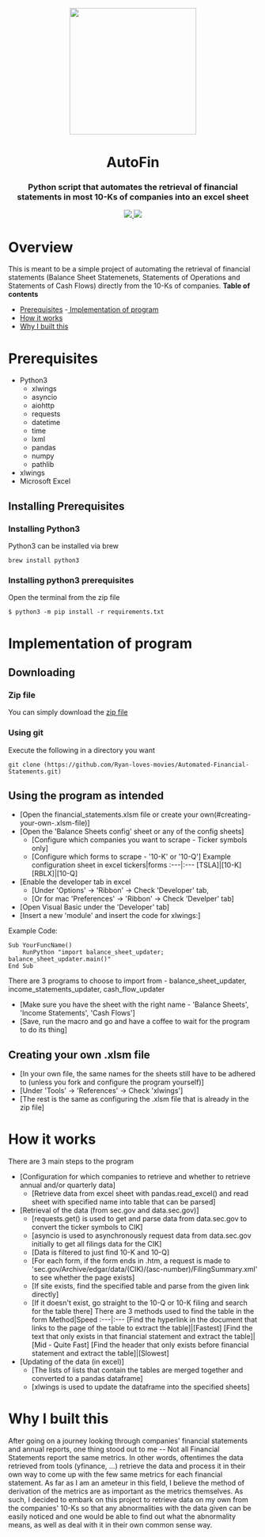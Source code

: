 <p align="center">
  <img style="-webkit-user-select: none; display: block; margin: auto; padding: env(safe-area-inset-top) env(safe-area-inset-right) env(safe-area-inset-bottom)   env(safe-area-inset-left); cursor: zoom-in;" src="https://mpng.subpng.com/20180610/kvb/kisspng-computer-icons-report-clip-art-fatality-analysis-reporting-system-5b1daa0cac57b9.3848326315286707327059.jpg" height = "256px" width = "256px">
  <h1 align="center">AutoFin</h1>
  <h3 align="center">Python script that automates the retrieval of financial statements in most 10-Ks of companies into an excel sheet</h3>
  <p align="center">
    <a href="https://lxml.de/index.html">
	    <img src="https://img.shields.io/badge/built%20with-lxml-green.svg" />
    </a>
    <a href="https://www.python.org/">
    	<img src="https://img.shields.io/badge/built%20with-Python3-red.svg" />
    </a>
  </p>
</p>

# Overview
This is meant to be a simple project of automating the retrieval of financial statements (Balance Sheet Statemenets, Statements of Operations and Statements of Cash Flows) directly from the 10-Ks of companies.
**Table of contents**
- [Prerequisites](#prerequisites)
-[ Implementation of program](#implementation-of-program)
- [How it works](#how-it-works)
- [Why I built this](#why-I-built-this)

# Prerequisites
- Python3
  * xlwings
  * asyncio
  * aiohttp
  * requests
  * datetime
  * time
  * lxml
  * pandas
  * numpy
  * pathlib
- xlwings
- Microsoft Excel

## Installing Prerequisites

### Installing Python3
Python3 can be installed via brew
```
brew install python3
```

### Installing python3 prerequisites
Open the terminal from the zip file
```
$ python3 -m pip install -r requirements.txt
```

# Implementation of program

## Downloading
### Zip file
You can simply download the [zip file](https://github.com/Ryan-loves-movies/Automated-Financial-Statements/archive/refs/heads/master.zip) 

### Using git
Execute the following in a directory you want 

```
git clone (https://github.com/Ryan-loves-movies/Automated-Financial-Statements.git)
```

## Using the program as intended
- [Open the financial_statements.xlsm file or create your own(#creating-your-own-.xlsm-file)]
- [Open the 'Balance Sheets config' sheet or any of the config sheets]
  * [Configure which companies you want to scrape - Ticker symbols only]
  * [Configure which forms to scrape - '10-K' or '10-Q']
Example configuration sheet in excel
tickers|forms
:---|:---
[TSLA]|[10-K]
[RBLX]|[10-Q]
- [Enable the developer tab in excel 
  * [Under 'Options' -> 'Ribbon' -> Check 'Developer' tab, 
  * [Or for mac 'Preferences' -> 'Ribbon' -> Check 'Develper' tab]
- [Open Visual Basic under the 'Developer' tab]
- [Insert a new 'module' and insert the code for xlwings:]

Example Code:
```
Sub YourFuncName()
    RunPython "import balance_sheet_updater; balance_sheet_updater.main()"
End Sub
```
There are 3 programs to choose to import from - balance_sheet_updater, income_statements_updater, cash_flow_updater

- [Make sure you have the sheet with the right name - 'Balance Sheets', 'Income Statements', 'Cash Flows']
- [Save, run the macro and go and have a coffee to wait for the program to do its thing]

## Creating your own .xlsm file
- [In your own file, the same names for the sheets still have to be adhered to (unless you fork and configure the program yourself)]
- [Under 'Tools' -> 'References' -> Check 'xlwings']
- [The rest is the same as configuring the .xlsm file that is already in the zip file]

# How it works
There are 3 main steps to the program
- [Configuration for which companies to retrieve and whether to retrieve annual and/or quarterly data]
  * [Retrieve data from excel sheet with pandas.read_excel() and read sheet with specified name into table that can be parsed]
- [Retrieval of the data (from sec.gov and data.sec.gov)]
  * [requests.get() is used to get and parse data from data.sec.gov to convert the ticker symbols to CIK]
  * [asyncio is used to asynchronously request data from data.sec.gov initially to get all filings data for the CIK]
  * [Data is filtered to just find 10-K and 10-Q]
  * [For each form, if the form ends in .htm, a request is made to 'sec.gov/Archive/edgar/data/(CIK)/(asc-number)/FilingSummary.xml' to see whether the page exists]
  * [If site exists, find the specified table and parse from the given link directly]
  * [If it doesn't exist, go straight to the 10-Q or 10-K filing and search for the table there]
There are 3 methods used to find the table in the form
Method|Speed
:---|:---
[Find the hyperlink in the document that links to the page of the table to extract the table]|[Fastest]
[Find the text that only exists in that financial statement and extract the table]|[Mid - Quite Fast]
[Find the header that only exists before financial statement and extract the table]|[Slowest]
- [Updating of the data (in excel)]
  * [The lists of lists that contain the tables are merged together and converted to a pandas dataframe]
  * [xlwings is used to update the dataframe into the specified sheets]

# Why I built this
After going on a journey looking through companies' financial statements and annual reports, one thing stood out to me -- Not all Financial Statements report the same metrics. 
In other words, oftentimes the data retrieved from tools (yfinance, ...) retrieve the data and process it in their own way to come up with the few same metrics for each financial statement. As far as I am an ameteur in this field, I believe the method of derivation of the metrics are as important as the metrics themselves. As such, I decided to embark on this project to retrieve data on my own from the companies' 10-Ks so that any abnormalities with the data given can be easily noticed and one would be able to find out what the abnormality means, as well as deal with it in their own common sense way.
